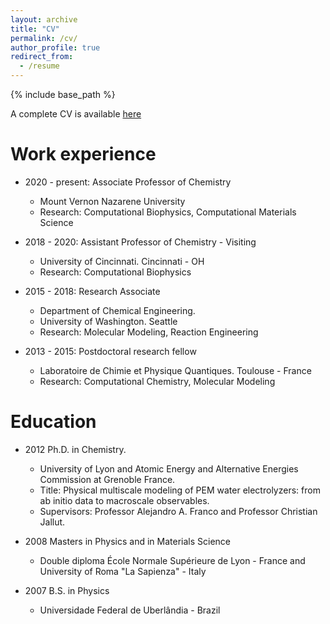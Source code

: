 ```yaml
---
layout: archive
title: "CV"
permalink: /cv/
author_profile: true
redirect_from:
  - /resume
---
```


{% include base_path %}

A complete CV is available [here](http://oliveiralfl.github.io/files/Oliveira_CV.pdf)

Work experience
======
* 2020 - present: Associate Professor of Chemistry 
  * Mount Vernon Nazarene University
  * Research: Computational Biophysics, Computational Materials Science

* 2018 - 2020: Assistant Professor of Chemistry - Visiting
  * University of Cincinnati. Cincinnati - OH 
  * Research: Computational Biophysics
 
* 2015 - 2018: Research Associate
  * Department of Chemical Engineering.
  * University of Washington. Seattle 
  * Research: Molecular Modeling, Reaction Engineering
 
* 2013 - 2015: Postdoctoral research fellow
  * Laboratoire de Chimie et Physique Quantiques. Toulouse - France
  * Research: Computational Chemistry, Molecular Modeling
    
 
Education
======
* 2012 Ph.D. in Chemistry.
  * University of Lyon and Atomic Energy and Alternative Energies Commission at Grenoble France.
  * Title: Physical multiscale modeling of PEM water electrolyzers: from ab initio data to macroscale observables.
  * Supervisors: Professor Alejandro A. Franco and Professor Christian Jallut.
 
* 2008 Masters in Physics and in Materials Science
  * Double diploma École Normale Supérieure de Lyon - France and  University of Roma "La Sapienza" - Italy
 
* 2007 B.S. in Physics
  * Universidade Federal de Uberlândia - Brazil
  
